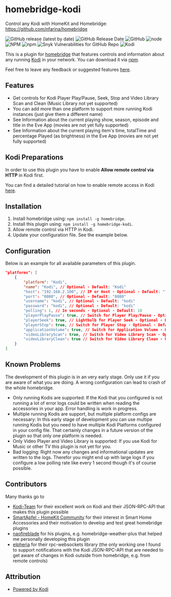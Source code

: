 # homebridge-kodi
Control any Kodi with HomeKit and Homebridge: https://github.com/nfarina/homebridge

![GitHub release (latest by date)](https://img.shields.io/github/v/release/DeutscheMark/homebridge-kodi?style=flat-square)
![GitHub Release Date](https://img.shields.io/github/release-date/DeutscheMark/homebridge-kodi?style=flat-square)
![GitHub](https://img.shields.io/github/license/DeutscheMark/homebridge-kodi?style=flat-square)
![node](https://img.shields.io/node/v/homebridge-kodi?style=flat-square)
![NPM](https://img.shields.io/npm/l/homebridge-kodi?style=flat-square)
![npm](https://img.shields.io/npm/dt/homebridge-kodi?style=flat-square)
![Snyk Vulnerabilities for GitHub Repo](https://img.shields.io/snyk/vulnerabilities/github/DeutscheMark/homebridge-kodi?style=flat-square)
![Kodi](https://img.shields.io/badge/Minimum%20Kodi%20Version-%5E16-important?style=flat-squared)

This is a plugin for [homebridge](https://github.com/nfarina/homebridge) that features controls and information about any running [Kodi](https://kodi.tv) in your network.
You can download it via [npm](https://www.npmjs.com/package/homebridge-kodi).

Feel free to leave any feedback or suggested features [here](https://github.com/naofireblade/homebridge-homebridge-kodi/issues).

## Features
- Get controls for Kodi Player Play/Pause, Seek, Stop and Video Library Scan and Clean (Music Library not yet supported)
- You can add more than one platform to support more running Kodi instances (just give them a different name)
- See Information about the current playing show, season, episode and title in the Eve App (movies are not yet fully supported)
- See Information about the current playing item's time, totalTime and percentage Played (as brightness) in the Eve App (movies are not yet fully supported)

## Kodi Preparations

In order to use this plugin you have to enable **Allow remote control via HTTP** in Kodi first.

You can find a detailed tutorial on how to enable remote access in Kodi [here](https://www.addictivetips.com/media-streaming/kodi/control-kodi-internet-web-interface/).

## Installation

1. Install homebridge using: `npm install -g homebridge`.
2. Install this plugin using: `npm install -g homebridge-kodi`.
3. Allow remote control via HTTP in Kodi.
4. Update your configuration file. See the example below.

## Configuration

Below is an example for all available parameters of this plugin.

```json
"platforms": [
    {
        "platform": "Kodi",
        "name": "Kodi", // Optional - Default: "Kodi"
        "host": "192.168.2.100", // IP or Host - Optional - Default: "localhost"
        "port": "8080", // Optional - Default: "8080"
        "username": "kodi", // Optional - Default: "kodi"
        "password": "kodi", // Optional - Default: "kodi"
        "polling": 1, // In seconds - Optional - Default: 10
        "playerPlayPause": true, // Switch for Player Play/Pause - Optional - Default: true
        "playerSeek": true, // Lightbulb for Player Seek - Optional - Default: true
        "playerStop": true, // Switch for Player Stop - Optional - Default: true
        "applicationVolume": true, // Switch for Application Volume - Optional - Default: true
        "videoLibraryScan": true, // Switch for Video Library Scan - Optional - Default: true
        "videoLibraryClean": true // Switch for Video Library Clean - Optional - Default: true
    }
]
```

## Known Problems

The development of this plugin is in an very early stage. Only use it if you are aware of what you are doing. A wrong configuration can lead to crash of the whole homebridge.

- Only running Kodis are supported: If the Kodi that you configured is not running a lot of error logs could be written when reading the accessories in your app. Error handling is work in progress.
- Multiple running Kodis are support, but multiple platform configs are necessary: In this early stage of development you can use multipe running Kodis but you need to have multiple Kodi Platforms configured in your config file. That certainly changes in a future version of the plugin so that only one platform is needed.
- Only Video Player and Video Library is supported: If you use Kodi for Music or other TV this plugin is not yet for you.
- Bad logging: Right now any changes and informational updates are written to the logs. Therefor you might end up with large logs if you configure a low polling rate like every 1 second though it's of course possible.

## Contributors
Many thanks go to
- [Kodi-Team](https://kodi.tv) for their excellent work on Kodi and their JSON-RPC-API that makes this plugin possible
- [SmartApfel - HomeKit Community](necessary) for their interest in Smart Home Accessories and their motivation to develop and test great homebridge plugins
- [naofireblade](https://github.com/naofireblade) for his plugins, e.g. homebridge-weather-plus that helped me personally  developing this plugin
- [elpheria](https://github.com/elpheria) for their rpc-websockets library (the only working one I found to support notifications with the Kodi JSON-RPC-API that are needed to get aware of changes in Kodi outside from homebridge, e.g. from remote controls)

## Attribution
- [Powered by Kodi](https://kodi.tv)
